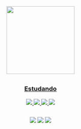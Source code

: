 <div align="center"> 
  <a href="https://github.com/WilsonLimaSilva">
  <img height="180em" src="https://github-readme-stats.vercel.app/api?username=WilsonLimaSilva&show_icons=true&theme=dark&include_all_commits=true&count_private=true"/>

##
  <h3>Estudando</h3>
    
  <img src="https://img.shields.io/badge/HTML5-E34F26?style=for-the-badge&logo=html5&logoColor=white">
  <img src="https://img.shields.io/badge/CSS3-1572B6?style=for-the-badge&logo=css3&logoColor=white">
  <img src="https://img.shields.io/badge/JavaScript-323330?style=for-the-badge&logo=javascript&logoColor=F7DF1E">
  <img src="https://img.shields.io/badge/MySQL-00000F?style=for-the-badge&logo=mysql&logoColor=white">
 
## 
  

  <a href="mailto:wilson.silva97@outlook.com"><img src="https://img.shields.io/badge/Microsoft_Outlook-0078D4?style=for-the-badge&logo=microsoft-outlook&logoColor=white"></a>
  <a href="https://www.linkedin.com/in/wilson-lima-85774220b/"><img src="https://img.shields.io/badge/LinkedIn-0077B5?style=for-the-badge&logo=linkedin&logoColor=white"></a>
  <a href="https://www.instagram.com/will_lima97/"><img src="https://img.shields.io/badge/Instagram-E4405F?style=for-the-badge&logo=instagram&logoColor=white"></a>
</div>
